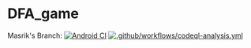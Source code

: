 # DFA_game

Masrik's Branch: [![Android CI](https://github.com/clutzyninja/DFA_game/actions/workflows/android.yml/badge.svg?branch=masrik_dahir)](https://github.com/clutzyninja/DFA_game/actions/workflows/android.yml) [![.github/workflows/codeql-analysis.yml](https://github.com/clutzyninja/DFA_game/actions/workflows/codeql-analysis.yml/badge.svg)](https://github.com/clutzyninja/DFA_game/actions/workflows/codeql-analysis.yml)
